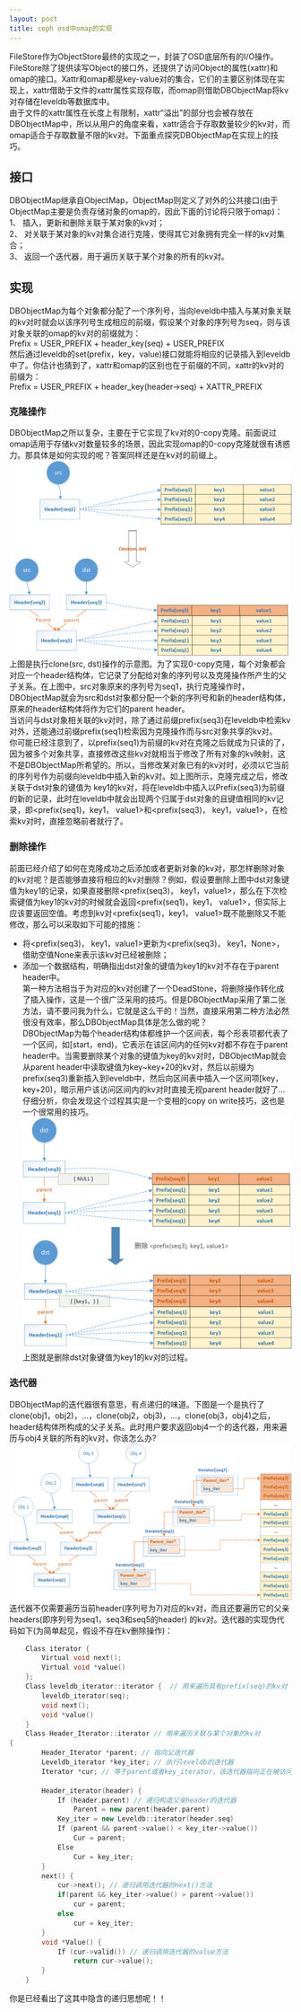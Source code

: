 ```yaml
---
layout: post
title: ceph osd中omap的实现
---
```


FileStore作为ObjectStore最终的实现之一，封装了OSD底层所有的I/O操作。FileStore除了提供读写Object的接口外，还提供了访问Object的属性(xattr)和omap的接口。Xattr和omap都是key-value对的集合，它们的主要区别体现在实现上，xattr借助于文件的xattr属性实现存取，而omap则借助DBObjectMap将kv对存储在leveldb等数据库中。<br>
由于文件的xattr属性在长度上有限制，xattr“溢出”的部分也会被存放在DBObjectMap中，所以从用户的角度来看，xattr适合于存取数量较少的kv对，而omap适合于存取数量不限的kv对。下面重点探究DBObjectMap在实现上的技巧。<br>

## 接口
DBObjectMap继承自ObjectMap，ObjectMap则定义了对外的公共接口(由于ObjectMap主要是负责存储对象的omap的，因此下面的讨论将只限于omap)：<br>
1、	插入，更新和删除关联于某对象的kv对；<br>
2、	对关联于某对象的kv对集合进行克隆，使得其它对象拥有完全一样的kv对集合；<br>
3、	返回一个迭代器，用于遍历关联于某个对象的所有的kv对。<br>

## 实现
DBObjectMap为每个对象都分配了一个序列号，当向leveldb中插入与某对象关联的kv对时就会以该序列号生成相应的前缀，假设某个对象的序列号为seq，则与该对象关联的omap的kv对的前缀就为：<br>
Prefix = USER_PREFIX + header_key(seq) + USER_PREFIX <br>
然后通过leveldb的set(prefix，key，value)接口就能将相应的记录插入到leveldb中了。你估计也猜到了，xattr和omap的区别也在于前缀的不同，xattr的kv对的前缀为：<br>
Prefix = USER_PREFIX + header_key(header->seq) + XATTR_PREFIX <br>

### 克隆操作
DBObjectMap之所以复杂，主要在于它实现了kv对的0-copy克隆。前面说过omap适用于存储kv对数量较多的场景，因此实现omap的0-copy克隆就很有诱惑力。那具体是如何实现的呢？答案同样还是在kv对的前缀上。<br>
![](/images/omap/clone.png)<br>
上图是执行clone(src, dst)操作的示意图。为了实现0-copy克隆，每个对象都会对应一个header结构体，它记录了分配给对象的序列号以及克隆操作所产生的父子关系。在上图中，src对象原来的序列号为seq1，执行克隆操作时，DBObjectMap就会为src和dst对象都分配一个新的序列号和新的header结构体，原来的header结构体将作为它们的parent header。<br>
当访问与dst对象相关联的kv对时，除了通过前缀prefix(seq3)在leveldb中检索kv对外，还能通过前缀prefix(seq1)检索因为克隆操作而与src对象共享的kv对。<br>
你可能已经注意到了，以prefix(seq1)为前缀的kv对在克隆之后就成为只读的了，因为被多个对象共享，直接修改这些kv对就相当于修改了所有对象的kv映射，这不是DBObjectMap所希望的。所以，当修改某对象已有的kv对时，必须以它当前的序列号作为前缀向leveldb中插入新的kv对。如上图所示，克隆完成之后，修改关联于dst对象的键值为 key1的kv对，将在leveldb中插入以Prefix(seq3)为前缀的新的记录，此时在leveldb中就会出现两个归属于dst对象的且键值相同的kv记录，即<prefix(seq1)，key1， value1>和<prefix(seq3)， key1，value1>，在检索kv对时，直接忽略前者就行了。<br>

### 删除操作
前面已经介绍了如何在克隆成功之后添加或者更新对象的kv对，那怎样删除对象的kv对呢？是否能够直接将相应的kv对删除？例如，假设要删除上图中dst对象键值为key1的记录，如果直接删除<prefix(seq3)， key1，value1>，那么在下次检索键值为key1的kv对的时候就会返回<prefix(seq1)，key1， value1>，但实际上应该要返回空值。考虑到kv对<prefix(seq1)，key1， value1>既不能删除又不能修改，那么可以采取如下可能的措施：<br>
* 将<prefix(seq3)， key1，value1>更新为<prefix(seq3)， key1，None>，借助空值None来表示该kv对已经被删除；<br>
* 添加一个数据结构，明确指出dst对象的键值为key1的kv对不存在于parent header中。<br>
第一种方法相当于为对应的kv对创建了一个DeadStone，将删除操作转化成了插入操作，这是一个很广泛采用的技巧。但是DBObjectMap采用了第二张方法，请不要问我为什么，它就是这么干的！当然，直接采用第二种方法必然很没有效率，那么DBObjectMap具体是怎么做的呢？<br>
DBObjectMap为每个header结构体都维护一个区间表，每个形表项都代表了一个区间，如[start，end)，它表示在该区间内的任何kv对都不存在于parent header中。当需要删除某个对象的键值为key的kv对时，DBObjectMap就会从parent header中读取键值为key~key+20的kv对，然后以前缀为prefix(seq3)重新插入到leveldb中，然后向区间表中插入一个区间项[key，key+20)，暗示用户该访问区间内的kv对时直接无视parent header就好了… 仔细分析，你会发现这个过程其实是一个变相的copy on write技巧，这也是一个很常用的技巧。<br>
![](/images/omap/rm.png)
上图就是删除dst对象键值为key1的kv对的过程。<br>

### 迭代器
DBObjectMap的迭代器很有意思，有点递归的味道。下图是一个是执行了clone(obj1，obj2)，…，clone(obj2，obj3)，…，clone(obj3，obj4)之后，header结构体所构成的父子关系。此时用户要求返回obj4一个的迭代器，用来遍历与obj4关联的所有的kv对，你该怎么办?<br>
![](/images/omap/iterator.png)<br>
迭代器不仅需要遍历当前header(序列号为7)对应的kv对，而且还要遍历它的父亲headers(即序列号为seq1，seq3和seq5的header) 的kv对。迭代器的实现伪代码如下(为简单起见，假设不存在kv删除操作)：

```cpp
	Class iterator {
		Virtual void next();
		Virtual void *value()
	};
	Class leveldb_iterator::iterator {  // 用来遍历具有prefix(seq)的kv对
		leveldb_iterator(seq);
		void next();
		void *value()
	}
	Class Header_Iterator::iterator // 用来遍历关联与某个对象的kv对
{
		Header_Iterator *parent; // 指向父迭代器
		Leveldb_iterator *key_iter; // 执行leveldb的迭代器
		Iterator *cur; // 等于parent或者key_iterator，该迭代器指向正在被访问的kv对

		Header_iterator(header) {
			If (header.parent) // 递归构造父亲header的迭代器
				Parent = new parent(header.parent)
			Key_iter = new Leveldb::iterator(header.seq)
			If (parent && parent->value() < key_iter->value())
				Cur = parent;
			Else
				Cur = key_iter;
		}
		next() {
			cur->next(); // 递归调用迭代器的next()方法
			if(parent && key_iter->value() > parent->value()) 
				cur = parent;
			else
				cur = key_iter;
		}
		void *Value() {
			If (cur->valid()) // 递归调用迭代器的value方法
				return cur->value(); 
		}
	}
```
你是已经看出了这其中隐含的递归思想呢！！
